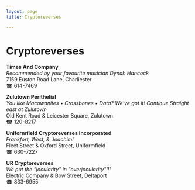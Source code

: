 ```yaml
---
layout: page 
title: Cryptoreverses

---
```



# Cryptoreverses


 **Times And Company**  
_Recommended by your favourite musician Dynah Hancock_  
7159 Euston Road Lane, Charliester  
☎ 614-7469

**Zulutown Perithelial**  
_You like Macowanites • Crossbones • Data? We've got it! 
Continue Straight east at Zulutown_  
Old Kent Road & Leicester Square, Zulutown  
☎ 120-8217

**Uniformfield Cryptoreverses Incorporated**  
_Frankfort, West, & Joachim!_  
Fleet Street & Oxford Street, Uniformfield  
☎ 630-7227

**UR Cryptoreverses**  
_We put the "jocularity" in "overjocularity"!!!_  
Electric Company & Bow Street, Deltaport  
☎ 833-6955

